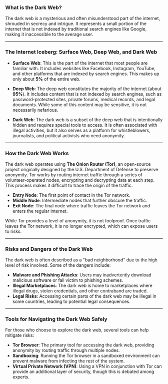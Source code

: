 ### What is the Dark Web?

The dark web is a mysterious and often misunderstood part of the internet, shrouded in secrecy and intrigue. It represents a small portion of the internet that is not indexed by traditional search engines like Google, making it inaccessible to the average user.

---

### The Internet Iceberg: Surface Web, Deep Web, and Dark Web

- **Surface Web**: This is the part of the internet that most people are familiar with. It includes websites like Facebook, Instagram, YouTube, and other platforms that are indexed by search engines. This makes up only about **5%** of the entire web.
  
- **Deep Web**: The deep web constitutes the majority of the internet (about **95%**). It includes content that is not indexed by search engines, such as password-protected sites, private forums, medical records, and legal documents. While some of this content may be sensitive, it is not necessarily nefarious.

- **Dark Web**: The dark web is a subset of the deep web that is intentionally hidden and requires special tools to access. It is often associated with illegal activities, but it also serves as a platform for whistleblowers, journalists, and political activists who need anonymity.

---

### How the Dark Web Works

The dark web operates using **The Onion Router (Tor)**, an open-source project originally designed by the U.S. Department of Defense to preserve anonymity. Tor works by routing internet traffic through a series of volunteer-operated nodes, encrypting and decrypting data at each step. This process makes it difficult to trace the origin of the traffic.

- **Entry Node**: The first point of contact in the Tor network.
- **Middle Node**: Intermediate nodes that further obscure the traffic.
- **Exit Node**: The final node where traffic leaves the Tor network and enters the regular internet.

While Tor provides a level of anonymity, it is not foolproof. Once traffic leaves the Tor network, it is no longer encrypted, which can expose users to risks.

---

### Risks and Dangers of the Dark Web

The dark web is often described as a "bad neighborhood" due to the high level of risk involved. Some of the dangers include:

- **Malware and Phishing Attacks**: Users may inadvertently download malicious software or fall victim to phishing schemes.
- **Illegal Marketplaces**: The dark web is home to marketplaces where illegal drugs, stolen credentials, and other contraband are traded.
- **Legal Risks**: Accessing certain parts of the dark web may be illegal in some countries, leading to potential legal consequences.

---

### Tools for Navigating the Dark Web Safely

For those who choose to explore the dark web, several tools can help mitigate risks:

- **Tor Browser**: The primary tool for accessing the dark web, providing anonymity by routing traffic through multiple nodes.
- **Sandboxing**: Running the Tor browser in a sandboxed environment can prevent malware from infecting the rest of the system.
- **Virtual Private Network (VPN)**: Using a VPN in conjunction with Tor can provide an additional layer of security, though this is debated among experts.


